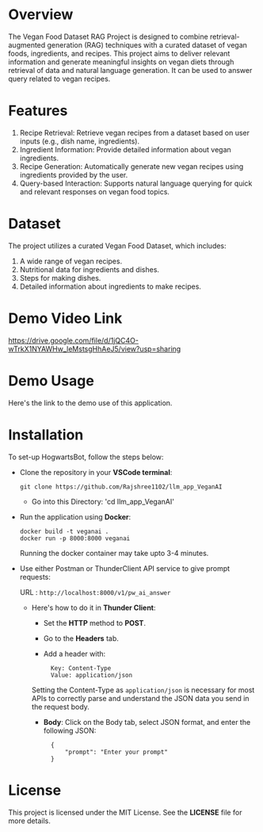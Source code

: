 # Overview
The Vegan Food Dataset RAG Project is designed to combine retrieval-augmented generation (RAG) techniques with a curated dataset of vegan foods, ingredients, and recipes. This project aims to deliver relevant information and generate meaningful insights on vegan diets through retrieval of data and natural language generation. It can be used to answer query related to vegan recipes.

# Features 
1) Recipe Retrieval: Retrieve vegan recipes from a dataset based on user inputs (e.g., dish name, ingredients).
2) Ingredient Information: Provide detailed information about vegan ingredients.
3) Recipe Generation: Automatically generate new vegan recipes using ingredients provided by the user.
4) Query-based Interaction: Supports natural language querying for quick and relevant responses on vegan food topics.

# Dataset
The project utilizes a curated Vegan Food Dataset, which includes:
1) A wide range of vegan recipes.
2) Nutritional data for ingredients and dishes.
3) Steps for making dishes.
4) Detailed information about ingredients to make recipes.

# Demo Video Link
https://drive.google.com/file/d/1jQC4O-wTrkX1NYAWHw_leMstsgHhAeJ5/view?usp=sharing

# Demo Usage
Here's the link to the demo use of this application.
# Installation
To set-up HogwartsBot, follow the steps below:

- Clone the repository in your **VSCode terminal**:

    `git clone https://github.com/Rajshree1102/llm_app_VeganAI`

   - Go into this Directory:
     'cd llm_app_VeganAI'

- Run the application using **Docker**:

    `docker build -t veganai .`\
    `docker run -p 8000:8000 veganai`
    
    Running the docker container may take upto 3-4 minutes.
- Use either Postman or ThunderClient API service to give prompt requests:
 
    URL : `http://localhost:8000/v1/pw_ai_answer`
    
    - Here's how to do it in **Thunder Client**:

        - Set the **HTTP** method to **POST**.
        - Go to the **Headers** tab.
        - Add a header with:

                Key: Content-Type
                Value: application/json
        Setting the Content-Type as `application/json` is necessary for most APIs to correctly parse and understand the JSON data you send in the request body.

        - **Body**: Click on the Body tab, select JSON format, and enter the following JSON:

                {
                    "prompt": "Enter your prompt"
                }



# License
This project is licensed under the MIT License. See the **LICENSE** file for more details.




